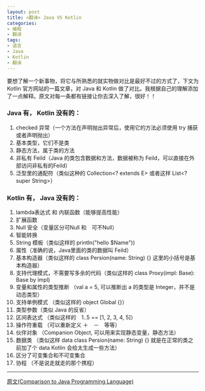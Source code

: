 ```yaml
---
layout: post
title: <翻译> Java VS Kotlin
categories:
- 编程
- 翻译
tags:
- 语言
- Java
- Kotlin
- 翻译
---
```


要想了解一个新事物，将它与所熟悉的就实物做对比是最好不过的方式了，下文为 Kotlin 官方网站的一篇文章，对 Java 和 Kotlin 做了对比。我根据自己的理解添加了一点解释。原文对每一条都有链接让你去深入了解，很好！！

### Java 有， Kotlin 没有的：

1. checked 异常（一个方法在声明抛出异常后，使用它的方法必须使用 try 捕获或者声明抛出）
2. 基本类型，它们不是类
3. 静态方法，属于类的方法
4. 非私有 Feild（Java 的类包含数据和方法，数据被称为 Feild，可以直接在外部访问非私有的Feild）
5. 泛型里的通配符（类似这种的 Collection<? extends E> 或者这样 List<? super String>）

### Kotlin 有， Java 没有的：

1. lambda表达式 和 内联函数（能够提高性能）
2. 扩展函数
3. Null 安全（变量区分可Null 和　可不Null）
4. 智能转换
5. String 模板（类似这样的 println("hello $Name"))
6. 属性（准确的说，Java里面的类的数据叫 Feild）
7. 基本构造器（类似这样的 class Persion(name: String) {} 这里的小括号是基本构造器）
8. 支持代理模式，不需要写多余的代码（类似这样的 class Proxy(impl: Base): Base by impl)
9. 变量和属性的类型推断 （val a = 5, 可以推断出 a 的类型是 Integer，并不是动态类型）
10. 支持单例模式 （类似这样的 object Global {}）
11. 类型参数（类似 Java 的反省）
12. 区间表达式 （类似这样的　1..5 == [1, 2, 3, 4, 5]）
13. 操作符重载 （可以重新定义 ＋　－　等等）
14. 伙伴对象 （Companion Object, 可以用来实现静态变量，静态方法）
15. 数据类 （类似这样 data class Persion(name: String) {} 就是在正常的类之前加了个 data Kotlin 会给太生成一些方法）
16. 区分了可变集合和不可变集合
17. 协程 （不是说走就走的那个携程）

---
[原文(Comparison to Java Programming Language)](http://kotlinlang.org/docs/reference/comparison-to-java.html)